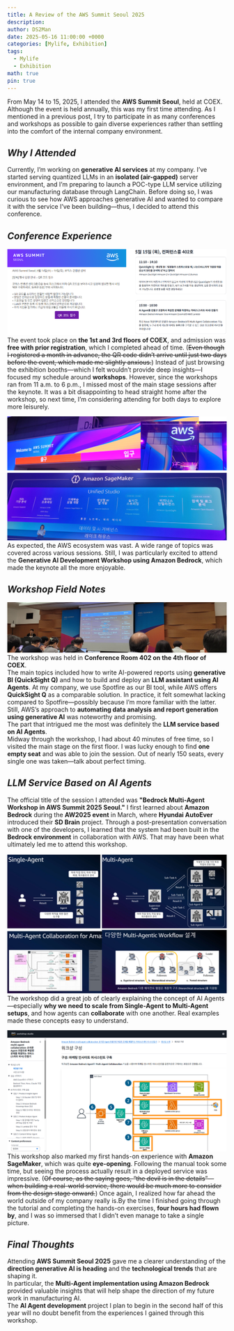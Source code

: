 ```yaml
---
title: A Review of the AWS Summit Seoul 2025 
description: 
author: DS2Man
date: 2025-05-16 11:00:00 +0000
categories: [Mylife, Exhibition]
tags:
  - Mylife
  - Exhibition
math: true
pin: true
---
```


From May 14 to 15, 2025, I attended the **AWS Summit Seoul**, held at COEX. Although the event is held annually, this was my first time attending. As I mentioned in a previous post, I try to participate in as many conferences and workshops as possible to gain diverse experiences rather than settling into the comfort of the internal company environment.

## *Why I Attended*

Currently, I’m working on **generative AI services** at my company. I’ve started serving quantized LLMs in an **isolated (air-gapped)** server environment, and I’m preparing to launch a POC-type LLM service utilizing our manufacturing database through LangChain. Before doing so, I was curious to see how AWS approaches generative AI and wanted to compare it with the service I’ve been building—thus, I decided to attend this conference.

## *Conference Experience*

![AWS2025](/assets/img/mylife/2025/2025-05-15-AWS2025_1.png)
The event took place on **the 1st and 3rd floors of COEX**, and admission was **free with prior registration**, which I completed ahead of time.  (~~Even though I registered a month in advance, the QR code didn’t arrive until just two days before the event, which made me slightly anxious.~~)  Instead of just browsing the exhibition booths—which I felt wouldn’t provide deep insights—I focused my schedule around **workshops**.  However, since the workshops ran from 11 a.m. to 6 p.m., I missed most of the main stage sessions after the keynote.  It was a bit disappointing to head straight home after the workshop, so next time, I’m considering attending for both days to explore more leisurely.

![AWS2025](/assets/img/mylife/2025/2025-05-15-AWS2025_2.png)
As expected, the AWS ecosystem was vast. A wide range of topics was covered across various sessions.  Still, I was particularly excited to attend the **Generative AI Development Workshop using Amazon Bedrock**, which made the keynote all the more enjoyable.

## *Workshop Field Notes*

![AWS2025](/assets/img/mylife/2025/2025-05-15-AWS2025_3.png)
The workshop was held in **Conference Room 402 on the 4th floor of COEX**.  
The main topics included how to write AI-powered reports using **generative BI (QuickSight Q)** and how to build and deploy an **LLM assistant using AI Agents**. At my company, we use Spotfire as our BI tool, while AWS offers **QuickSight Q** as a comparable solution.  In practice, it felt somewhat lacking compared to Spotfire—possibly because I’m more familiar with the latter.  
Still, AWS’s approach to **automating data analysis and report generation using generative AI** was noteworthy and promising.    
The part that intrigued me the most was definitely the **LLM service based on AI Agents**.  
Midway through the workshop, I had about 40 minutes of free time, so I visited the main stage on the first floor.  I was lucky enough to find **one empty seat** and was able to join the session. Out of nearly 150 seats, every single one was taken—talk about perfect timing.

## *LLM Service Based on AI Agents*

The official title of the session I attended was **"Bedrock Multi-Agent Workshop in AWS Summit 2025 Seoul."**  I first learned about **Amazon Bedrock** during the **AW2025 event** in March, where **Hyundai AutoEver** introduced their **SD Brain** project.  Through a post-presentation conversation with one of the developers, I learned that the system had been built in the **Bedrock environment** in collaboration with AWS.  That may have been what ultimately led me to attend this workshop.

![AI_Agent](/assets/img/mylife/2025/2025-05-15-AWS2025_4.png)
The workshop did a great job of clearly explaining the concept of AI Agents—especially **why we need to scale from Single-Agent to Multi-Agent setups**, and how agents can **collaborate** with one another.  Real examples made these concepts easy to understand.

![AI_Agent](/assets/img/mylife/2025/2025-05-15-AWS2025_5.png)
This workshop also marked my first hands-on experience with **Amazon SageMaker**, which was quite **eye-opening**.  Following the manual took some time, but seeing the process actually result in a deployed service was impressive.  (~~Of course, as the saying goes, “the devil is in the details”—when building a real-world service, there would be much more to consider from the design stage onward.~~)  Once again, I realized how far ahead the world outside of my company really is.By the time I finished going through the tutorial and completing the hands-on exercises, **four hours had flown by**,  and I was so immersed that I didn’t even manage to take a single picture.

## *Final Thoughts*

Attending **AWS Summit Seoul 2025** gave me a clearer understanding of the **direction generative AI is heading** and the **technological trends** that are shaping it.  
In particular, the **Multi-Agent implementation using Amazon Bedrock** provided valuable insights that will help shape the direction of my future work in manufacturing AI.  
The **AI Agent development** project I plan to begin in the second half of this year will no doubt benefit from the experiences I gained through this workshop.